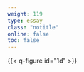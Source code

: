 ```yaml
---
weight: 119
type: essay
class: "notitle"
online: false
toc: false
---
```


{{< q-figure id="1d" >}}
